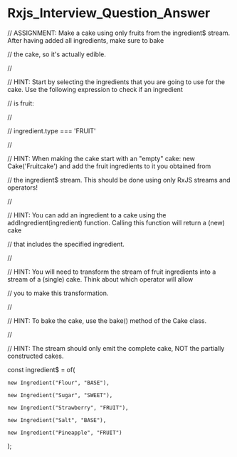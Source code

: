 # Rxjs_Interview_Question_Answer

// ASSIGNMENT: Make a cake using only fruits from the ingredient$ stream. After having added all ingredients, make sure to bake

// the cake, so it's actually edible.

//

// HINT: Start by selecting the ingredients that you are going to use for the cake. Use the following expression to check if an ingredient

// is fruit:

//

//   ingredient.type === 'FRUIT'

//

// HINT: When making the cake start with an "empty" cake: new Cake('Fruitcake') and add the fruit ingredients to it you obtained from

// the ingredient$ stream. This should be done using only RxJS streams and operators!

//

// HINT: You can add an ingredient to a cake using the addIngredient(ingredient) function. Calling this function will return a (new) cake

// that includes the specified ingredient.

//

// HINT: You will need to transform the stream of fruit ingredients into a stream of a (single) cake. Think about which operator will allow

// you to make this transformation.

//

// HINT: To bake the cake, use the bake() method of the Cake class.

//

// HINT: The stream should only emit the complete cake, NOT the partially constructed cakes.

 

 

const ingredient$ = of(

    new Ingredient("Flour", "BASE"),

    new Ingredient("Sugar", "SWEET"),

    new Ingredient("Strawberry", "FRUIT"),

    new Ingredient("Salt", "BASE"),

    new Ingredient("Pineapple", "FRUIT")

);
